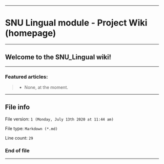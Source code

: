 
***

# SNU Lingual module - Project Wiki (homepage)

***

## Welcome to the SNU_Lingual wiki!

***

### Featured articles:

> * None, at the moment.

***

## File info

File version: `1 (Monday, July 13th 2020 at 11:44 am)`

File type: `Markdown (*.md)`

Line count: `29`

### End of file

***
